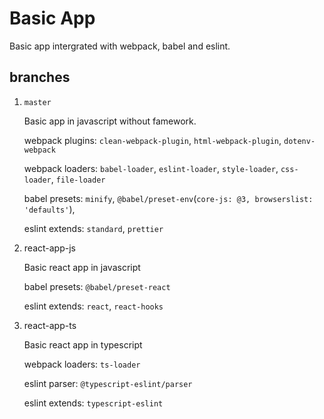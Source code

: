 # Basic App

Basic app intergrated with webpack, babel and eslint.

## branches

1. `master`

   Basic app in javascript without famework.

   webpack plugins: `clean-webpack-plugin`, `html-webpack-plugin`, `dotenv-webpack`

   webpack loaders: `babel-loader`, `eslint-loader`, `style-loader`, `css-loader`, `file-loader`

   babel presets: `minify`, `@babel/preset-env`(`core-js: @3, browserslist: 'defaults'`),

   eslint extends: `standard`, `prettier`

2) react-app-js

   Basic react app in javascript

   babel presets: `@babel/preset-react`

   eslint extends: `react`, `react-hooks`

3. react-app-ts

   Basic react app in typescript

   webpack loaders: `ts-loader`

   eslint parser: `@typescript-eslint/parser`

   eslint extends: `typescript-eslint`
